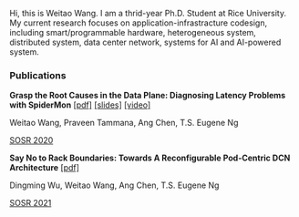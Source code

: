 Hi, this is Weitao Wang. I am a thrid-year Ph.D. Student at Rice University. My current research focuses on application-infrastracture codesign, including smart/programmable hardware, heterogeneous system, distributed system, data center network, systems for AI and AI-powered system.

### Publications

**Grasp the Root Causes in the Data Plane: Diagnosing Latency Problems with SpiderMon** [[pdf]](https://dl.acm.org/doi/pdf/10.1145/3373360.3380835) [[slides]](https://conferences.sigcomm.org/sosr/2020/slides/spidermon_sosr.pptx) [[video]](https://www.youtube.com/watch?v=SYbr8W_JG6A)

Weitao Wang, Praveen Tammana, Ang Chen, T.S. Eugene Ng

[SOSR 2020](https://conferences.sigcomm.org/sosr/2020/) 

**Say No to Rack Boundaries: Towards A Reconfigurable Pod-Centric DCN Architecture** [[pdf]](https://dl.acm.org/doi/pdf/10.1145/3314148.3314350?casa_token=5jdB8I6NLKkAAAAA:zbDA8whzGE0s0t66UMyqPBrCUiWb4t-hwyWiJNp41OF-Lv7cPt-E29e4DBjSx-2zueZlLBlwPeos)

Dingming Wu, Weitao Wang, Ang Chen, T.S. Eugene Ng

[SOSR 2021](https://conferences.sigcomm.org/sosr/2019/)
